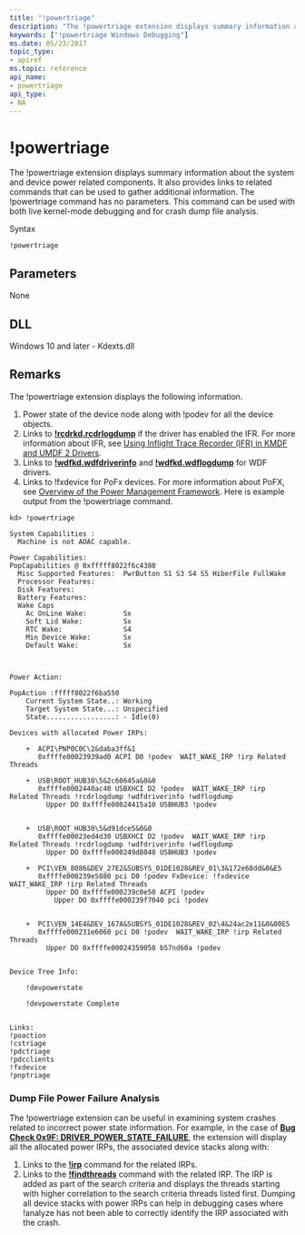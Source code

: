 ```yaml
---
title: "!powertriage"
description: "The !powertriage extension displays summary information about the system and device power related components."
keywords: ["!powertriage Windows Debugging"]
ms.date: 05/23/2017
topic_type:
- apiref
ms.topic: reference
api_name:
- powertriage
api_type:
- NA
---
```


# !powertriage

The !powertriage extension displays summary information about the system and device power related components. It also provides links to related commands that can be used to gather additional information. The !powertriage command has no parameters. This command can be used with both live kernel-mode debugging and for crash dump file analysis.

Syntax

```dbgcmd
!powertriage
```

## Parameters

None

## DLL

Windows 10 and later - Kdexts.dll

## Remarks

The !powertriage extension displays the following information.

1. Power state of the device node along with !podev for all the device objects.
2. Links to [**!rcdrkd.rcdrlogdump**](-rcdrkd-rcdrlogdump.md) if the driver has enabled the IFR. For more information about IFR, see [Using Inflight Trace Recorder (IFR) in KMDF and UMDF 2 Drivers](../wdf/using-wpp-software-tracing-in-kmdf-and-umdf-2-drivers.md).
3. Links to [**!wdfkd.wdfdriverinfo**](-wdfkd-wdfdriverinfo.md) and [**!wdfkd.wdflogdump**](-wdfkd-wdflogdump.md) for WDF drivers.
4. Links to !fxdevice for PoFx devices. For more information about PoFX, see [Overview of the Power Management Framework](../kernel/overview-of-the-power-management-framework.md).
Here is example output from the !powertriage command.

```dbgcmd
kd> !powertriage

System Capabilities :
  Machine is not AOAC capable.

Power Capabilities:
PopCapabilities @ 0xfffff8022f6c4380
  Misc Supported Features:  PwrButton S1 S3 S4 S5 HiberFile FullWake
  Processor Features:      
  Disk Features:           
  Battery Features:        
  Wake Caps
    Ac OnLine Wake:         Sx
    Soft Lid Wake:          Sx
    RTC Wake:               S4
    Min Device Wake:        Sx
    Default Wake:           Sx



Power Action:

PopAction :fffff8022f6ba550
    Current System State..: Working
    Target System State...: Unspecified
    State.................: - Idle(0)

Devices with allocated Power IRPs:

    +  ACPI\PNP0C0C\2&daba3ff&1
       0xffffe00023939ad0 ACPI D0 !podev  WAIT_WAKE_IRP !irp Related Threads 

    +  USB\ROOT_HUB30\5&2c60645a&0&0
       0xffffe0002440ac40 USBXHCI D2 !podev  WAIT_WAKE_IRP !irp Related Threads !rcdrlogdump !wdfdriverinfo !wdflogdump 
         Upper DO 0xffffe00024415a10 USBHUB3 !podev 


    +  USB\ROOT_HUB30\5&d91dce5&0&0
       0xffffe00023ed4d30 USBXHCI D2 !podev  WAIT_WAKE_IRP !irp Related Threads !rcdrlogdump !wdfdriverinfo !wdflogdump 
         Upper DO 0xffffe000249d8040 USBHUB3 !podev 

    +  PCI\VEN_8086&DEV_27E2&SUBSYS_01DE1028&REV_01\3&172e68dd&0&E5
       0xffffe000239e5880 pci D0 !podev FxDevice: !fxdevice  WAIT_WAKE_IRP !irp Related Threads 
         Upper DO 0xffffe000239c0e50 ACPI !podev 
           Upper DO 0xffffe000239f7040 pci !podev 


    +  PCI\VEN_14E4&DEV_167A&SUBSYS_01DE1028&REV_02\4&24ac2e11&0&00E5
       0xffffe000231e6060 pci D0 !podev  WAIT_WAKE_IRP !irp Related Threads 
         Upper DO 0xffffe00024359050 b57nd60a !podev 


Device Tree Info: 

    !devpowerstate

    !devpowerstate Complete


Links:
!poaction
!cstriage
!pdctriage
!pdcclients
!fxdevice
!pnptriage
```

### Dump File Power Failure Analysis

The !powertriage extension can be useful in examining system crashes related to incorrect power state information. For example, in the case of [**Bug Check 0x9F: DRIVER\_POWER\_STATE\_FAILURE**](../debugger/bug-check-0x9f--driver-power-state-failure.md), the extension will display all the allocated power IRPs, the associated device stacks along with:

1. Links to the [**!irp**](-irp.md) command for the related IRPs.
2. Links to the [**!findthreads**](-findthreads.md) command with the related IRP. The IRP is added as part of the search criteria and displays the threads starting with higher correlation to the search criteria threads listed first.
Dumping all device stacks with power IRPs can help in debugging cases where !analyze has not been able to correctly identify the IRP associated with the crash.

